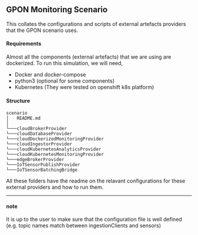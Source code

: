## GPON Monitoring Scenario
This collates the configurations and scripts of external artefacts providers that the GPON scenario uses.

#### Requirements
Almost all the components (external artefacts) that we are using are dockerized. To run this simulation, we will need, 
* Docker and docker-compose
* python3 (optional for some components)
* Kubernetes (They were tested on openshift k8s platform)

#### Structure 
```
scenario
│   README.md       
│
└───cloudBrokerProvider
└───cloudDatabaseProvider
└───cloudDockerizedMonitoringProvider
└───cloudIngestorProvider
└───cloudKubernetesAnalyticsProvider
└───cloudKubernetesMonitoringProvider
└───edgeBrokerProvider
└───IoTSensorPublishProvider
└───IoTSensorBatchingBridge
```

All these folders have the readme on the relavant configurations for these external providers and how to run them.

---

#### note
It is up to the user to make sure that the configuration file is well defined (e.g. topic names match between ingestionClients and sensors)